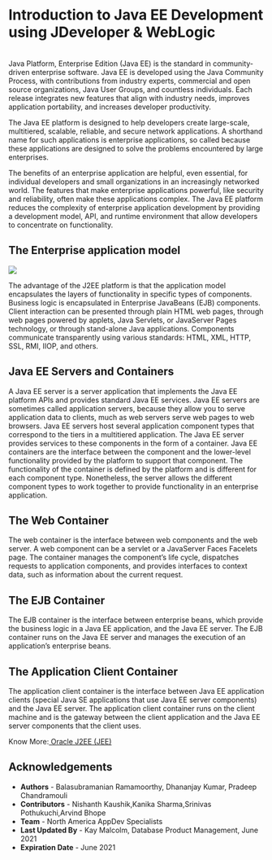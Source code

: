# Introduction to Java EE Development using JDeveloper & WebLogic

<br>
Java Platform, Enterprise Edition (Java EE) is the standard in community-driven enterprise software. Java EE is developed using the Java Community Process, with contributions from industry experts, commercial and open source organizations, Java User Groups, and countless individuals. Each release integrates new features that align with industry needs, improves application portability, and increases developer productivity.

The Java EE platform is designed to help developers create large-scale, multitiered, scalable, reliable, and secure network applications. A shorthand name for such applications is enterprise applications, so called because these applications are designed to solve the problems encountered by large enterprises.

The benefits of an enterprise application are helpful, even essential, for individual developers and small organizations in an increasingly networked world.
The features that make enterprise applications powerful, like security and reliability, often make these applications complex. The Java EE platform reduces the complexity of enterprise application development by providing a development model, API, and runtime environment that allow developers to concentrate on functionality.

## The Enterprise application model

![](./images/java1.png " ") 

The advantage of the J2EE platform is that the application model encapsulates the layers of functionality in specific types of components. Business logic is encapsulated in Enterprise JavaBeans (EJB) components. Client interaction can be presented through plain HTML web pages, through web pages powered by applets, Java Servlets, or JavaServer Pages technology, or through stand-alone Java applications. Components communicate transparently using various standards: HTML, XML, HTTP, SSL, RMI, IIOP, and others.

## Java EE Servers and Containers

A Java EE server is a server application that implements the Java EE platform APIs and provides standard Java EE services. Java EE servers are sometimes called application servers, because they allow you to serve application data to clients, much as web servers serve web pages to web browsers.
Java EE servers host several application component types that correspond to the tiers in a multitiered application. The Java EE server provides services to these components in the form of a container.
Java EE containers are the interface between the component and the lower-level functionality provided by the platform to support that component. The functionality of the container is defined by the platform and is different for each component type. Nonetheless, the server allows the different component types to work together to provide functionality in an enterprise application.


## The Web Container

The web container is the interface between web components and the web server. A web component can be a servlet or a JavaServer Faces Facelets page. The container manages the component’s life cycle, dispatches requests to application components, and provides interfaces to context data, such as information about the current request.


## The EJB Container

The EJB container is the interface between enterprise beans, which provide the business logic in a Java EE application, and the Java EE server. The EJB container runs on the Java EE server and manages the execution of an application’s enterprise beans.


## The Application Client Container

The application client container is the interface between Java EE application clients (special Java SE applications that use Java EE server components) and the Java EE server. The application client container runs on the client machine and is the gateway between the client application and the Java EE server components that the client uses.

Know More:[ Oracle J2EE (JEE)](https://www.oracle.com/in/java/technologies/java-ee-glance.html)


## Acknowledgements

- **Authors** - Balasubramanian Ramamoorthy, Dhananjay Kumar, Pradeep Chandramouli
- **Contributors** - Nishanth Kaushik,Kanika Sharma,Srinivas Pothukuchi,Arvind Bhope
- **Team** - North America AppDev Specialists
- **Last Updated By** - Kay Malcolm, Database Product Management, June 2021
- **Expiration Date** - June 2021



